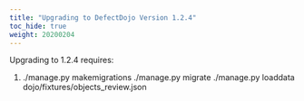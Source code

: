 ```yaml
---
title: "Upgrading to DefectDojo Version 1.2.4"
toc_hide: true
weight: 20200204
---
```

Upgrading to 1.2.4 requires:

1.  ./manage.py makemigrations ./manage.py migrate ./manage.py loaddata
    dojo/fixtures/objects\_review.json
